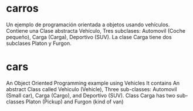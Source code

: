 # carros
Un ejemplo de programación orientada a objetos usando vehículos.
Contiene una Clase abstracta Vehículo, Tres subclases: Automovil (Coche pequeño), Carga (Carga), Deportivo (SUV). La clase Carga tiene dos subclases Platon y Furgon.
# cars
An Object Oriented Programming example using Vehicles
It contains An abstract Class called Vehiculo (Vehicle), Three sub-classes: Automovil (Small car), Carga (Cargo), and Deportivo (SUV). Class Carga has two sub-classes Platon (Pickup) and Furgon (kind of van) 
